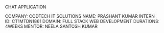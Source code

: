 CHAT APPLICATION

COMPANY: CODTECH IT SOLUTIONS 
NAME: PRASHANT KUMAR
INTERN ID: CT1MTDN1861
DOMAIN: FULL STACK WEB DEVELOPMENT
 DURATIONS: 4WEEKS
 MENTOR: NEELA SANTOSH KUMAR
